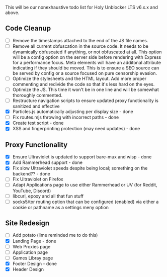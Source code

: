 This will be our nonexhaustive todo list for Holy Unblocker LTS v6.x.x and above.

## Code Cleanup

  - [ ] Remove the timestamps attached to the end of the JS file names.
  - [ ] Remove all current obfuscation in the source code. It needs to be dynamically obfuscated if anything, or not obfuscated at all. This option will be a config option on the server side before rendering with Express for a performance focus. Meta elements will have an additonal attribute indicating if they should be moved. This is to ensure a SEO source can be served by config or a source focused on pure censorship evasion.
  - [ ] Optimize the stylesheets and the HTML layout. Add more proper commenting and redivide the code so that it's less hard on the eyes.
  - [ ] Optimize the JS. This time it won't be in one line and will be somewhat thoroughly commented.
  - [ ] Restructure navigation scripts to ensure updated proxy functionality is sanitized and effective
  - [x] Particles.js automatically adjusting per display size - done
  - [ ] Fix routes.mjs throwing with incorrect paths - done
  - [x] Create test script - done
  - [x] XSS and fingerprinting protection (may need updates) - done

## Proxy Functionality
  - [x] Ensure Ultraviolet is updated to support bare-mux and wisp - done
  - [x] Add Rammerhead support - done
  - [x] Fix slow Ultraviolet speeds despite being local; something on the backend?? - done
  - [ ] Fix Ultraviolet on Firefox
  - [ ] Adapt Applications page to use either Rammerhead or UV (for Reddit, YouTube, Discord)
  - [ ] libcurl, epoxy and all that fun stuff 
  - [ ] socks5/tor routing option that can be configured (enabled) via either a cookie or pathname as a settings meny option

## Site Redesign
  - [ ] Add potato (lime reminded me to do this)
  - [x] Landing Page - done
  - [ ] Web Proxies page
  - [ ] Application page
  - [ ] Games Libray page
  - [x] Footer Design - done
  - [x] Header Design
